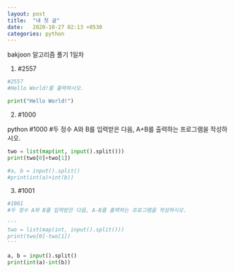 ```yaml
---
layout: post
title:  "내 첫 글"
date:   2020-10-27 02:13 +0530
categories: python
---
```


bakjoon 알고리즘 풀기 1일차

1. #2557

```python
#2557
#Hello World!를 출력하시오.

print("Hello World!")
```

2. #1000

python
#1000
#두 정수 A와 B를 입력받은 다음, A+B를 출력하는 프로그램을 작성하시오.

```python
two = list(map(int, input().split()))
print(two[0]+two[1])

#a, b = input().split()
#print(int(a)+int(b))
```

3. #1001

```python
#1001
#두 정수 A와 B를 입력받은 다음, A-B를 출력하는 프로그램을 작성하시오.

'''
two = list(map(int, input().split()))
print(two[0]-two[1])
'''

a, b = input().split()
print(int(a)-int(b))
```


